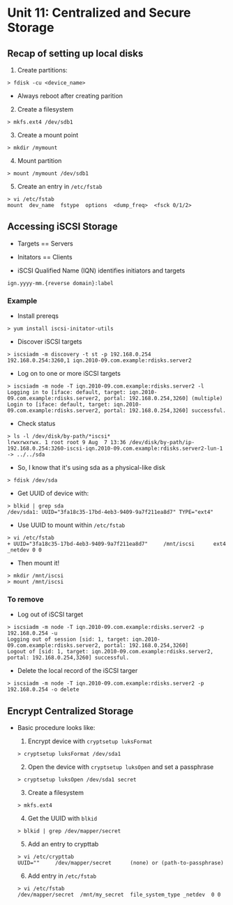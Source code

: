 Unit 11: Centralized and Secure Storage
=============================

## Recap of setting up local disks

1. Create partitions:

```
> fdisk -cu <device_name>
```

* Always reboot after creating parition

2. Create a filesystem

```
> mkfs.ext4 /dev/sdb1
```

3. Create a mount point

```
> mkdir /mymount
```

4. Mount partition

```
> mount /mymount /dev/sdb1
```

5. Create an entry in ```/etc/fstab```

```
> vi /etc/fstab
mount  dev_name  fstype  options  <dump_freq>  <fsck 0/1/2>
```
## Accessing iSCSI Storage

* Targets == Servers
* Initators == Clients 

* iSCSI Qualified Name (IQN) identifies initiators and targets

```
ign.yyyy-mm.{reverse domain}:label
```

### Example

* Install prereqs

```
> yum install iscsi-initator-utils
```

* Discover iSCSI targets

```
> iscsiadm -m discovery -t st -p 192.168.0.254
192.168.0.254:3260,1 iqn.2010-09.com.example:rdisks.server2
```

* Log on to one or more iSCSI targets

```
> iscsiadm -m node -T iqn.2010-09.com.example:rdisks.server2 -l
Logging in to [iface: default, target: iqn.2010-09.com.example:rdisks.server2, portal: 192.168.0.254,3260] (multiple)
Login to [iface: default, target: iqn.2010-09.com.example:rdisks.server2, portal: 192.168.0.254,3260] successful.
```

* Check status

```
> ls -l /dev/disk/by-path/*iscsi*
lrwxrwxrwx. 1 root root 9 Aug  7 13:36 /dev/disk/by-path/ip-192.168.0.254:3260-iscsi-iqn.2010-09.com.example:rdisks.server2-lun-1 -> ../../sda
```

* So, I know that it's using sda as a physical-like disk

```
> fdisk /dev/sda
```

* Get UUID of device with:

```
> blkid | grep sda
/dev/sda1: UUID="3fa18c35-17bd-4eb3-9409-9a7f211ea8d7" TYPE="ext4"
```

* Use UUID to mount within ```/etc/fstab```

```
> vi /etc/fstab
+ UUID="3fa18c35-17bd-4eb3-9409-9a7f211ea8d7"     /mnt/iscsi      ext4    _netdev 0 0
```

* Then mount it!

```
> mkdir /mnt/iscsi
> mount /mnt/iscsi
```
### To remove 

* Log out of iSCSI target

```
> iscsiadm -m node -T iqn.2010-09.com.example:rdisks.server2 -p 192.168.0.254 -u
Logging out of session [sid: 1, target: iqn.2010-09.com.example:rdisks.server2, portal: 192.168.0.254,3260]
Logout of [sid: 1, target: iqn.2010-09.com.example:rdisks.server2, portal: 192.168.0.254,3260] successful.
```

* Delete the local record of the iSCSI targer

```
> iscsiadm -m node -T iqn.2010-09.com.example:rdisks.server2 -p 192.168.0.254 -o delete
```

## Encrypt Centralized Storage

* Basic procedure looks like:

    1. Encrypt device with ```cryptsetup luksFormat```

    ```
    > cryptsetup luksFormat /dev/sda1
    ```

    2. Open the device with ```cryptsetup luksOpen``` and set a passphrase

    ```
    > cryptsetup luksOpen /dev/sda1 secret
    ```

    3. Create a filesystem

    ```
    > mkfs.ext4
    ```

    4. Get the UUID with ```blkid```

    ```
    > blkid | grep /dev/mapper/secret
    ```

    5. Add an entry to crypttab

    ```
    > vi /etc/crypttab
    UUID=""     /dev/mapper/secret      (none) or (path-to-passphrase)
    ```
    
    6. Add entry in ```/etc/fstab```
    
    ```
    > vi /etc/fstab
    /dev/mapper/secret  /mnt/my_secret  file_system_type _netdev  0 0
    ```
